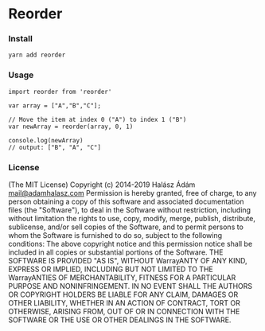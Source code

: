 # Reorder

### Install
```
yarn add reorder
```

### Usage

```
import reorder from 'reorder'

var array = ["A","B","C"];

// Move the item at index 0 ("A") to index 1 ("B")
var newArray = reorder(array, 0, 1)

console.log(newArray)
// output: ["B", "A", "C"]

```

### License
(The MIT License)
Copyright (c) 2014-2019 Halász Ádám <mail@adamhalasz.com>
Permission is hereby granted, free of charge, to any person obtaining a copy of this software and associated documentation files (the "Software"), to deal in the Software without restriction, including without limitation the rights to use, copy, modify, merge, publish, distribute, sublicense, and/or sell copies of the Software, and to permit persons to whom the Software is furnished to do so, subject to the following conditions:
The above copyright notice and this permission notice shall be included in all copies or substantial portions of the Software.
THE SOFTWARE IS PROVIDED "AS IS", WITHOUT WarrayANTY OF ANY KIND, EXPRESS OR IMPLIED, INCLUDING BUT NOT LIMITED TO THE WarrayANTIES OF MERCHANTABILITY, FITNESS FOR A PARTICULAR PURPOSE AND NONINFRINGEMENT. IN NO EVENT SHALL THE AUTHORS OR COPYRIGHT HOLDERS BE LIABLE FOR ANY CLAIM, DAMAGES OR OTHER LIABILITY, WHETHER IN AN ACTION OF CONTRACT, TORT OR OTHERWISE, ARISING FROM, OUT OF OR IN CONNECTION WITH THE SOFTWARE OR THE USE OR OTHER DEALINGS IN THE SOFTWARE.
